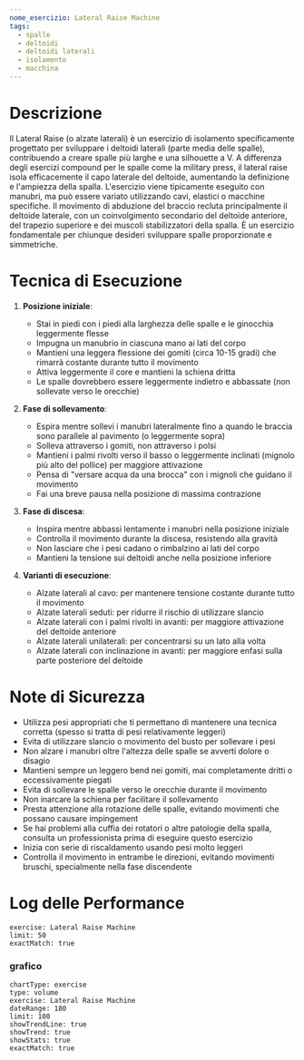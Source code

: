 ```yaml
---
nome_esercizio: Lateral Raise Machine
tags:
  - spalle
  - deltoidi
  - deltoidi laterali
  - isolamento
  - macchina
---
```


# Descrizione

Il Lateral Raise (o alzate laterali) è un esercizio di isolamento specificamente progettato per sviluppare i deltoidi laterali (parte media delle spalle), contribuendo a creare spalle più larghe e una silhouette a V. A differenza degli esercizi compound per le spalle come la military press, il lateral raise isola efficacemente il capo laterale del deltoide, aumentando la definizione e l'ampiezza della spalla. L'esercizio viene tipicamente eseguito con manubri, ma può essere variato utilizzando cavi, elastici o macchine specifiche. Il movimento di abduzione del braccio recluta principalmente il deltoide laterale, con un coinvolgimento secondario del deltoide anteriore, del trapezio superiore e dei muscoli stabilizzatori della spalla. È un esercizio fondamentale per chiunque desideri sviluppare spalle proporzionate e simmetriche.

# Tecnica di Esecuzione

1. **Posizione iniziale**:

   - Stai in piedi con i piedi alla larghezza delle spalle e le ginocchia leggermente flesse
   - Impugna un manubrio in ciascuna mano ai lati del corpo
   - Mantieni una leggera flessione dei gomiti (circa 10-15 gradi) che rimarrà costante durante tutto il movimento
   - Attiva leggermente il core e mantieni la schiena dritta
   - Le spalle dovrebbero essere leggermente indietro e abbassate (non sollevate verso le orecchie)

2. **Fase di sollevamento**:

   - Espira mentre sollevi i manubri lateralmente fino a quando le braccia sono parallele al pavimento (o leggermente sopra)
   - Solleva attraverso i gomiti, non attraverso i polsi
   - Mantieni i palmi rivolti verso il basso o leggermente inclinati (mignolo più alto del pollice) per maggiore attivazione
   - Pensa di "versare acqua da una brocca" con i mignoli che guidano il movimento
   - Fai una breve pausa nella posizione di massima contrazione

3. **Fase di discesa**:

   - Inspira mentre abbassi lentamente i manubri nella posizione iniziale
   - Controlla il movimento durante la discesa, resistendo alla gravità
   - Non lasciare che i pesi cadano o rimbalzino ai lati del corpo
   - Mantieni la tensione sui deltoidi anche nella posizione inferiore

4. **Varianti di esecuzione**:
   - Alzate laterali al cavo: per mantenere tensione costante durante tutto il movimento
   - Alzate laterali seduti: per ridurre il rischio di utilizzare slancio
   - Alzate laterali con i palmi rivolti in avanti: per maggiore attivazione del deltoide anteriore
   - Alzate laterali unilaterali: per concentrarsi su un lato alla volta
   - Alzate laterali con inclinazione in avanti: per maggiore enfasi sulla parte posteriore del deltoide

# Note di Sicurezza

- Utilizza pesi appropriati che ti permettano di mantenere una tecnica corretta (spesso si tratta di pesi relativamente leggeri)
- Evita di utilizzare slancio o movimento del busto per sollevare i pesi
- Non alzare i manubri oltre l'altezza delle spalle se avverti dolore o disagio
- Mantieni sempre un leggero bend nei gomiti, mai completamente dritti o eccessivamente piegati
- Evita di sollevare le spalle verso le orecchie durante il movimento
- Non inarcare la schiena per facilitare il sollevamento
- Presta attenzione alla rotazione delle spalle, evitando movimenti che possano causare impingement
- Se hai problemi alla cuffia dei rotatori o altre patologie della spalla, consulta un professionista prima di eseguire questo esercizio
- Inizia con serie di riscaldamento usando pesi molto leggeri
- Controlla il movimento in entrambe le direzioni, evitando movimenti bruschi, specialmente nella fase discendente

# Log delle Performance

```workout-log
exercise: Lateral Raise Machine
limit: 50
exactMatch: true
```

### grafico

```workout-chart
chartType: exercise
type: volume
exercise: Lateral Raise Machine
dateRange: 180
limit: 100
showTrendLine: true
showTrend: true
showStats: true
exactMatch: true
```
